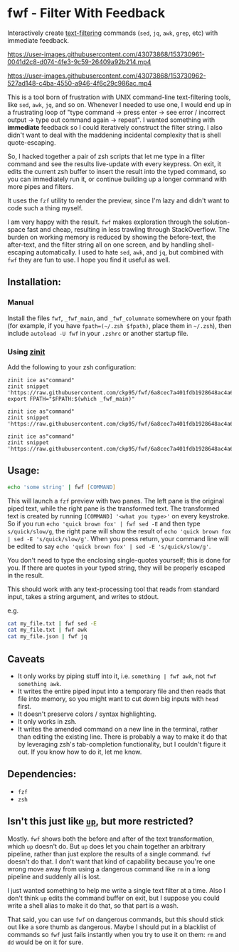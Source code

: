 # fwf - Filter With Feedback

Interactively create [text-filtering](https://en.wikipedia.org/wiki/Filter_(software)) commands (`sed`, `jq`, `awk`, `grep`, etc) with immediate feedback.

https://user-images.githubusercontent.com/43073868/153730961-0041d2c8-d074-4fe3-9c59-26409a92b214.mp4

https://user-images.githubusercontent.com/43073868/153730962-527ad148-c4ba-4550-a946-4f6c29c986ac.mp4

This is a tool born of frustration with UNIX command-line text-filtering tools, like `sed`, `awk`, `jq`, and so on. Whenever I needed to use one, I would end up in a frustrating loop of "type command -> press enter -> see error / incorrect output -> type out command again -> repeat". I wanted something with **immediate** feedback so I could iteratively construct the filter string. I also didn't want to deal with the maddening incidental complexity that is shell quote-escaping.

So, I hacked together a pair of zsh scripts that let me type in a filter command and see the results live-update with every keypress. On exit, it edits the current zsh buffer to insert the result into the typed command, so you can immediately run it, or continue building up a longer command with more pipes and filters.

It uses the `fzf` utility to render the preview, since I'm lazy and didn't want to code such a thing myself.

I am very happy with the result. `fwf` makes exploration through the solution-space fast and cheap, resulting in less trawling through StackOverflow. The burden on working memory is reduced by showing the before-text, the after-text, and the filter string all on one screen, and by handling shell-escaping automatically. I used to hate `sed`, `awk`, and `jq`, but combined with `fwf` they are fun to use. I hope you find it useful as well.

## Installation:

### Manual
Install the files `fwf`, `_fwf_main`, and `_fwf_columnate` somewhere on
your fpath (for example, if you have `fpath=(~/.zsh $fpath)`, place them
in `~/.zsh`), then include `autoload -U fwf` in your `.zshrc` or another
startup file.

### Using [zinit](https://github.com/zdharma-continuum/zinit)

Add the following to your zsh configuration:
```
zinit ice as"command"
zinit snippet 'https://raw.githubusercontent.com/ckp95/fwf/6a8cec7a401fdb1928648ac4a68077438392243f/_fwf_main'
export FPATH="$FPATH:$(which _fwf_main)"

zinit ice as"command"
zinit snippet 'https://raw.githubusercontent.com/ckp95/fwf/6a8cec7a401fdb1928648ac4a68077438392243f/fwf'

zinit ice as"command"
zinit snippet 'https://raw.githubusercontent.com/ckp95/fwf/6a8cec7a401fdb1928648ac4a68077438392243f/_fwf_columnate'
```

## Usage:

```zsh
echo 'some string' | fwf [COMMAND]
```

This will launch a `fzf` preview with two panes. The left pane is the original piped text, while the right pane is the transformed text. The transformed text is created by running `[COMMAND] '<what you type>'` on every keystroke. So if you run `echo 'quick brown fox' | fwf sed -E` and then type `s/quick/slow/g`, the right pane will show the result of `echo 'quick brown fox | sed -E 's/quick/slow/g'`. When you press return, your command line will be edited to say `echo 'quick brown fox' | sed -E 's/quick/slow/g'`.

You don't need to type the enclosing single-quotes yourself; this is done for you. If there are quotes in your typed string, they will be properly escaped in the result.

This should work with any text-processing tool that reads from standard input, takes a string argument, and writes to stdout.

e.g.

```zsh
cat my_file.txt | fwf sed -E
cat my_file.txt | fwf awk
cat my_file.json | fwf jq
```

## Caveats

- It only works by piping stuff into it, i.e. `something | fwf awk`, not `fwf something awk`.
- It writes the entire piped input into a temporary file and then reads that file into memory, so you might want to cut down big inputs with `head` first.
- It doesn't preserve colors / syntax highlighting.
- It only works in zsh.
- It writes the amended command on a new line in the terminal, rather than editing the existing line. There is probably a way to make it do that by leveraging zsh's tab-completion functionality, but I couldn't figure it out. If you know how to do it, let me know.

## Dependencies:

- `fzf`
- `zsh`

## Isn't this just like [`up`](https://github.com/akavel/up), but more restricted?

Mostly. `fwf` shows both the before and after of the text transformation, which `up` doesn't do. But `up` does let you chain together an arbitrary pipeline, rather than just explore the results of a single command. `fwf` doesn't do that. I don't want that kind of capability because you're one wrong move away from using a dangerous command like `rm` in a long pipeline and suddenly all is lost.

I just wanted something to help me write a single text filter at a time. Also I don't think `up` edits the command buffer on exit, but I suppose you could write a shell alias to make it do that, so that part is a wash.

That said, you can use `fwf` on dangerous commands, but this should stick out like a sore thumb as dangerous. Maybe I should put in a blacklist of commands so `fwf` just fails instantly when you try to use it on them: `rm` and `dd` would be on it for sure.

